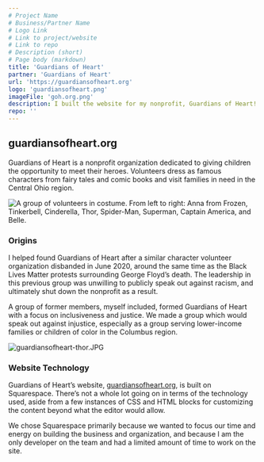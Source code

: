 ```yaml
---
# Project Name
# Business/Partner Name
# Logo Link
# Link to project/website
# Link to repo
# Description (short)
# Page body (markdown)
title: 'Guardians of Heart'
partner: 'Guardians of Heart'
url: 'https://guardiansofheart.org'
logo: 'guardiansofheart.png'
imageFile: 'goh.org.png'
description: I built the website for my nonprofit, Guardians of Heart!
repo: ''
---
```


## guardiansofheart.org

Guardians of Heart is a nonprofit organization dedicated to giving children the opportunity to meet their heroes. Volunteers dress as famous characters from fairy tales and comic books and visit families in need in the Central Ohio region.

![A group of volunteers in costume. From left to right: Anna from Frozen, Tinkerbell, Cinderella, Thor, Spider-Man, Superman, Captain America, and Belle.](https://luke-shafer-web-design.mo.cloudinary.net/projects/assets/guardiansofheart-groupphoto.jpg?tx=w_500)

### Origins

I helped found Guardians of Heart after a similar character volunteer organization disbanded in June 2020, around the same time as the Black Lives Matter protests surrounding George Floyd’s death. The leadership in this previous group was unwilling to publicly speak out against racism, and ultimately shut down the nonprofit as a result.

A group of former members, myself included, formed Guardians of Heart with a focus on inclusiveness and justice. We made a group which would speak out against injustice, especially as a group serving lower-income families or children of color in the Columbus region.

![guardiansofheart-thor.JPG](https://luke-shafer-web-design.mo.cloudinary.net/projects/assets/guardiansofheart-thor.jpg?tx=w_500)

### Website Technology

Guardians of Heart’s website, [guardiansofheart.org](https://www.guardiansofheart.org/), is built on Squarespace. There’s not a whole lot going on in terms of the technology used, aside from a few instances of CSS and HTML blocks for customizing the content beyond what the editor would allow.

We chose Squarespace primarily because we wanted to focus our time and energy on building the business and organization, and because I am the only developer on the team and had a limited amount of time to work on the site.
